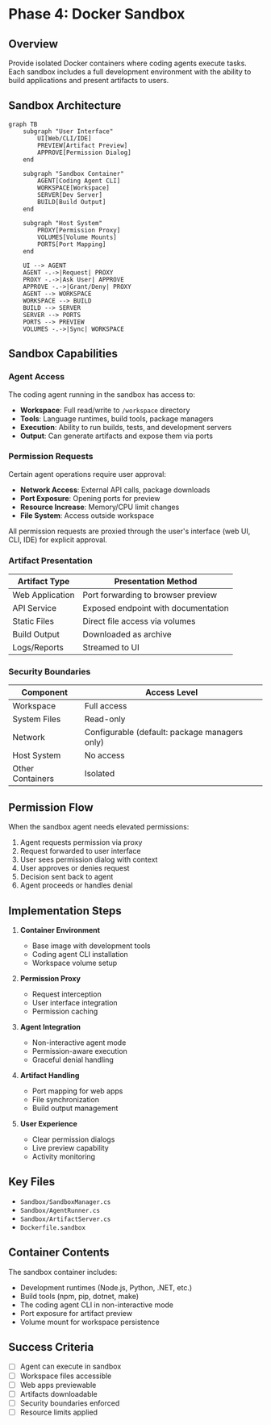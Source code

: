 # Phase 4: Docker Sandbox

## Overview
Provide isolated Docker containers where coding agents execute tasks. Each sandbox includes a full development environment with the ability to build applications and present artifacts to users.

## Sandbox Architecture
```mermaid
graph TB
    subgraph "User Interface"
        UI[Web/CLI/IDE]
        PREVIEW[Artifact Preview]
        APPROVE[Permission Dialog]
    end
    
    subgraph "Sandbox Container"
        AGENT[Coding Agent CLI]
        WORKSPACE[Workspace]
        SERVER[Dev Server]
        BUILD[Build Output]
    end
    
    subgraph "Host System"
        PROXY[Permission Proxy]
        VOLUMES[Volume Mounts]
        PORTS[Port Mapping]
    end
    
    UI --> AGENT
    AGENT -.->|Request| PROXY
    PROXY -.->|Ask User| APPROVE
    APPROVE -.->|Grant/Deny| PROXY
    AGENT --> WORKSPACE
    WORKSPACE --> BUILD
    BUILD --> SERVER
    SERVER --> PORTS
    PORTS --> PREVIEW
    VOLUMES -.->|Sync| WORKSPACE
```

## Sandbox Capabilities

### Agent Access
The coding agent running in the sandbox has access to:
- **Workspace**: Full read/write to `/workspace` directory
- **Tools**: Language runtimes, build tools, package managers
- **Execution**: Ability to run builds, tests, and development servers
- **Output**: Can generate artifacts and expose them via ports

### Permission Requests
Certain agent operations require user approval:
- **Network Access**: External API calls, package downloads
- **Port Exposure**: Opening ports for preview
- **Resource Increase**: Memory/CPU limit changes
- **File System**: Access outside workspace

All permission requests are proxied through the user's interface (web UI, CLI, IDE) for explicit approval.

### Artifact Presentation

| Artifact Type | Presentation Method |
|--------------|-------------------|
| Web Application | Port forwarding to browser preview |
| API Service | Exposed endpoint with documentation |
| Static Files | Direct file access via volumes |
| Build Output | Downloaded as archive |
| Logs/Reports | Streamed to UI |

### Security Boundaries

| Component | Access Level |
|-----------|-------------|
| Workspace | Full access |
| System Files | Read-only |
| Network | Configurable (default: package managers only) |
| Host System | No access |
| Other Containers | Isolated |

## Permission Flow

When the sandbox agent needs elevated permissions:
1. Agent requests permission via proxy
2. Request forwarded to user interface
3. User sees permission dialog with context
4. User approves or denies request
5. Decision sent back to agent
6. Agent proceeds or handles denial

## Implementation Steps

1. **Container Environment**
   - Base image with development tools
   - Coding agent CLI installation
   - Workspace volume setup

2. **Permission Proxy**
   - Request interception
   - User interface integration
   - Permission caching

3. **Agent Integration**
   - Non-interactive agent mode
   - Permission-aware execution
   - Graceful denial handling

4. **Artifact Handling**
   - Port mapping for web apps
   - File synchronization
   - Build output management

5. **User Experience**
   - Clear permission dialogs
   - Live preview capability
   - Activity monitoring

## Key Files
- `Sandbox/SandboxManager.cs`
- `Sandbox/AgentRunner.cs`
- `Sandbox/ArtifactServer.cs`
- `Dockerfile.sandbox`

## Container Contents

The sandbox container includes:
- Development runtimes (Node.js, Python, .NET, etc.)
- Build tools (npm, pip, dotnet, make)
- The coding agent CLI in non-interactive mode
- Port exposure for artifact preview
- Volume mount for workspace persistence

## Success Criteria
- [ ] Agent can execute in sandbox
- [ ] Workspace files accessible
- [ ] Web apps previewable
- [ ] Artifacts downloadable
- [ ] Security boundaries enforced
- [ ] Resource limits applied